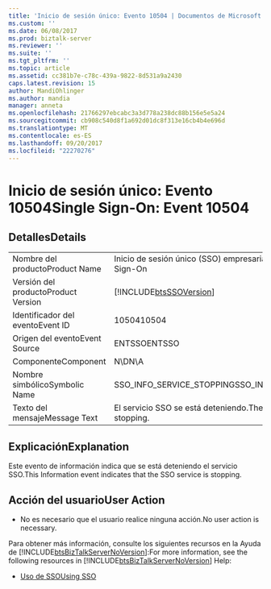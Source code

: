 ```yaml
---
title: 'Inicio de sesión único: Evento 10504 | Documentos de Microsoft'
ms.custom: ''
ms.date: 06/08/2017
ms.prod: biztalk-server
ms.reviewer: ''
ms.suite: ''
ms.tgt_pltfrm: ''
ms.topic: article
ms.assetid: cc381b7e-c78c-439a-9822-8d531a9a2430
caps.latest.revision: 15
author: MandiOhlinger
ms.author: mandia
manager: anneta
ms.openlocfilehash: 21766297ebcabc3a3d778a238dc88b156e5e5a24
ms.sourcegitcommit: cb908c540d8f1a692d01dc8f313e16cb4b4e696d
ms.translationtype: MT
ms.contentlocale: es-ES
ms.lasthandoff: 09/20/2017
ms.locfileid: "22270276"
---
```

# <a name="single-sign-on-event-10504"></a><span data-ttu-id="1fe38-102">Inicio de sesión único: Evento 10504</span><span class="sxs-lookup"><span data-stu-id="1fe38-102">Single Sign-On: Event 10504</span></span>
## <a name="details"></a><span data-ttu-id="1fe38-103">Detalles</span><span class="sxs-lookup"><span data-stu-id="1fe38-103">Details</span></span>  
  
|||  
|-|-|  
|<span data-ttu-id="1fe38-104">Nombre del producto</span><span class="sxs-lookup"><span data-stu-id="1fe38-104">Product Name</span></span>|<span data-ttu-id="1fe38-105">Inicio de sesión único (SSO) empresarial</span><span class="sxs-lookup"><span data-stu-id="1fe38-105">Enterprise Single Sign-On</span></span>|  
|<span data-ttu-id="1fe38-106">Versión del producto</span><span class="sxs-lookup"><span data-stu-id="1fe38-106">Product Version</span></span>|[!INCLUDE[btsSSOVersion](../includes/btsssoversion-md.md)]|  
|<span data-ttu-id="1fe38-107">Identificador del evento</span><span class="sxs-lookup"><span data-stu-id="1fe38-107">Event ID</span></span>|<span data-ttu-id="1fe38-108">10504</span><span class="sxs-lookup"><span data-stu-id="1fe38-108">10504</span></span>|  
|<span data-ttu-id="1fe38-109">Origen del evento</span><span class="sxs-lookup"><span data-stu-id="1fe38-109">Event Source</span></span>|<span data-ttu-id="1fe38-110">ENTSSO</span><span class="sxs-lookup"><span data-stu-id="1fe38-110">ENTSSO</span></span>|  
|<span data-ttu-id="1fe38-111">Componente</span><span class="sxs-lookup"><span data-stu-id="1fe38-111">Component</span></span>|<span data-ttu-id="1fe38-112">N\D</span><span class="sxs-lookup"><span data-stu-id="1fe38-112">N\A</span></span>|  
|<span data-ttu-id="1fe38-113">Nombre simbólico</span><span class="sxs-lookup"><span data-stu-id="1fe38-113">Symbolic Name</span></span>|<span data-ttu-id="1fe38-114">SSO_INFO_SERVICE_STOPPING</span><span class="sxs-lookup"><span data-stu-id="1fe38-114">SSO_INFO_SERVICE_STOPPING</span></span>|  
|<span data-ttu-id="1fe38-115">Texto del mensaje</span><span class="sxs-lookup"><span data-stu-id="1fe38-115">Message Text</span></span>|<span data-ttu-id="1fe38-116">El servicio SSO se está deteniendo.</span><span class="sxs-lookup"><span data-stu-id="1fe38-116">The SSO service is stopping.</span></span>|  
  
## <a name="explanation"></a><span data-ttu-id="1fe38-117">Explicación</span><span class="sxs-lookup"><span data-stu-id="1fe38-117">Explanation</span></span>  
 <span data-ttu-id="1fe38-118">Este evento de información indica que se está deteniendo el servicio SSO.</span><span class="sxs-lookup"><span data-stu-id="1fe38-118">This Information event indicates that the SSO service is stopping.</span></span>  
  
## <a name="user-action"></a><span data-ttu-id="1fe38-119">Acción del usuario</span><span class="sxs-lookup"><span data-stu-id="1fe38-119">User Action</span></span>  
  
-   <span data-ttu-id="1fe38-120">No es necesario que el usuario realice ninguna acción.</span><span class="sxs-lookup"><span data-stu-id="1fe38-120">No user action is necessary.</span></span>  
  
 <span data-ttu-id="1fe38-121">Para obtener más información, consulte los siguientes recursos en la Ayuda de [!INCLUDE[btsBizTalkServerNoVersion](../includes/btsbiztalkservernoversion-md.md)]:</span><span class="sxs-lookup"><span data-stu-id="1fe38-121">For more information, see the following resources in [!INCLUDE[btsBizTalkServerNoVersion](../includes/btsbiztalkservernoversion-md.md)] Help:</span></span>  
  
-   [<span data-ttu-id="1fe38-122">Uso de SSO</span><span class="sxs-lookup"><span data-stu-id="1fe38-122">Using SSO</span></span>](../core/using-sso.md)